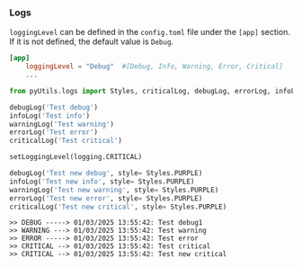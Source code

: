 ### Logs
<code>loggingLevel</code> can be defined in the <code>config.toml</code> file under the <code>[app]</code> section.  
If it is not defined, the default value is <code>Debug</code>.  
```toml
[app]
    loggingLevel = "Debug"  #[Debug, Info, Warning, Error, Critical]
    ...
```
```python
from pyUtils.logs import Styles, criticalLog, debugLog, errorLog, infoLog, setLoggingLevel, warningLog

debugLog('Test debug')
infoLog('Test info')
warningLog('Test warning')
errorLog('Test error')
criticalLog('Test critical')

setLoggingLevel(logging.CRITICAL)

debugLog('Test new debug', style= Styles.PURPLE)
infoLog('Test new info', style= Styles.PURPLE)
warningLog('Test new warning', style= Styles.PURPLE)
errorLog('Test new error', style= Styles.PURPLE)
criticalLog('Test new critical', style= Styles.PURPLE)
```  
```
>> DEBUG -----> 01/03/2025 13:55:42: Test debug1
>> WARNING ---> 01/03/2025 13:55:42: Test warning
>> ERROR -----> 01/03/2025 13:55:42: Test error
>> CRITICAL --> 01/03/2025 13:55:42: Test critical
>> CRITICAL --> 01/03/2025 13:55:42: Test new critical
```